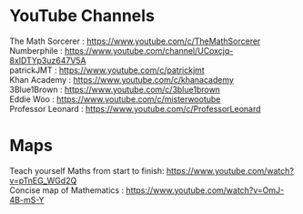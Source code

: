 # YouTube Channels

The Math Sorcerer : https://www.youtube.com/c/TheMathSorcerer <br/>Numberphile : https://www.youtube.com/channel/UCoxcjq-8xIDTYp3uz647V5A <br/>patrickJMT : https://www.youtube.com/c/patrickjmt <br/>Khan Academy : https://www.youtube.com/c/khanacademy <br/>3Blue1Brown : https://www.youtube.com/c/3blue1brown <br/>Eddie Woo : https://www.youtube.com/c/misterwootube <br/>Professor Leonard : https://www.youtube.com/c/ProfessorLeonard <br/>

# Maps

Teach yourself Maths from start to finish: https://www.youtube.com/watch?v=pTnEG_WGd2Q <br/>Concise map of Mathematics : https://www.youtube.com/watch?v=OmJ-4B-mS-Y <br/>